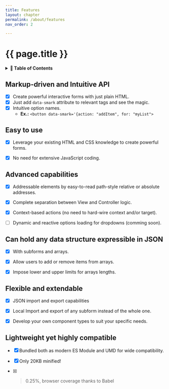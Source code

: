 ```yaml
---
title: Features
layout: chapter
permalink: /about/features
nav_order: 2

---
```


# {{ page.title }}

<details>
<summary>
<strong>📖 Table of Contents</strong>
</summary>

  {{ "
<!-- vim-markdown-toc GitLab -->

* [Markup-driven and Intuitive API](#markup-driven-and-intuitive-api)
* [Easy to use](#easy-to-use)
* [Advanced capabilities](#advanced-capabilities)
* [Can hold any data structure expressible in JSON](#can-hold-any-data-structure-expressible-in-json)
* [Flexible and extendable](#flexible-and-extendable)
* [Lightweight yet highly compatible](#lightweight-yet-highly-compatible)

<!-- vim-markdown-toc -->
       " | markdownify }}

</details>



## Markup-driven and Intuitive API

  * [x] Create powerful interactive forms with just plain HTML.
  * [x] Just add `data-smark` attribute to relevant tags and see the magic.
  * [x] Intuitive option names.
    - **Ex.:** `<button data-smark='{action: "addItem", for: "myList">`


## Easy to use

  * [x] Leverage your existing HTML and CSS knowledge to create powerful forms.
  * [x] No need for extensive JavaScript coding.


## Advanced capabilities

  * [x] Addressable elements by easy-to-read path-style relative or absolute addresses.
  * [x] Complete separation between View and Controller logic.
  * [x] Context-based actions (no need to hard-wire context and/or target).
  * [ ] Dynamic and reactive options loading for dropdowns (comming soon).


## Can hold any data structure expressible in JSON

  * [x] With subforms and arrays.
  * [x] Allow users to add or remove items from arrays.
  * [x] Impose lower and upper limits for arrays lengths.


## Flexible and extendable

  * [x] JSON import and export capabilities
  * [x] Local Import and export of any subform instead of the whole one.
  * [x] Develop your own component types to suit your specific needs.



## Lightweight yet highly compatible

  * [x] Bundled both as modern ES Module and UMD for wide compatibility.
  * [x] Only 20KB minified!
  * [x] > 0.25%, browser coverage thanks to Babel


